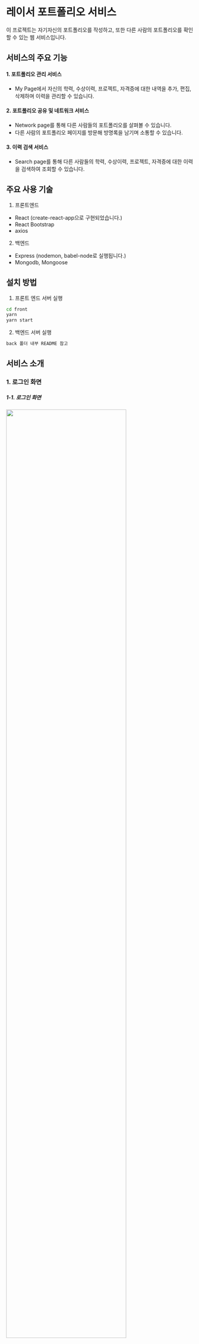 # 레이서 포트폴리오 서비스

이 프로젝트는 자기자신의 포트폴리오를 작성하고, 또한 다른 사람의 포트폴리오를 확인할 수 있는 웹 서비스입니다. 

## 서비스의 주요 기능
#### 1. 포트폴리오 관리 서비스
- My Page에서 자신의 학력, 수상이력, 프로젝트, 자격증에 대한 내역을 추가, 편집, 삭제하며 이력을 관리할 수 있습니다.
#### 2. 포트폴리오 공유 및 네트워크 서비스
- Network page를 통해 다른 사람들의 포트폴리오를 살펴볼 수 있습니다.
- 다른 사람의 포트폴리오 페이지를 방문해 방명록을 남기며 소통할 수 있습니다.
#### 3. 이력 검색 서비스
- Search page를 통해 다른 사람들의 학력, 수상이력, 프로젝트, 자격증에 대한 이력을 검색하여 조회할 수 있습니다.

## 주요 사용 기술

1. 프론트엔드

- React (create-react-app으로 구현되었습니다.)
- React Bootstrap
- axios

2. 백엔드

- Express (nodemon, babel-node로 실행됩니다.)
- Mongodb, Mongoose

## 설치 방법

1. 프론트 엔드 서버 실행

```bash
cd front
yarn
yarn start
```

2. 백엔드 서버 실행

```bash
back 폴더 내부 README 참고
```

## 서비스 소개
### 1. 로그인 화면
##### 1-1. 로그인 화면
<img src="/uploads/e31cd03e0d13a27376f1e1e7811f885e/image.png" width="80%"><br>
- [로그인]: 로그인을 할 수 있다.
- [회원가입]: 회원가입을 통해 로그인을 할 수 있다.
- [다크모드]: 왼쪽 아래의 해 모양의 아이콘을 통해 다크모드로 이용할 수 있다.

##### 1-2. 회원가입 화면
<img src="/uploads/2f71a63dc63b17e7246a897812298c29/image.png" width="80%"><br>
- [회원가입]: 이메일 주소, 비밀번호, 이름 입력을 통해 회원가입을 할 수 있다.
- [로그인 하기]: 로그인 화면으로 되돌아 간다.

### 2. 포트폴리오 화면
방명록 기능 업데이트 후 추가 예정

### 3. 검색 화면
##### 3-1. 검색 화면
<img src="/uploads/00011c05fc1552ba9be6d11236e9d599/image.png" width="80%"><br>
- [검색]: 검색창을 통해 항목(학력, 수상이력, 프로젝트, 자격증) 별로 검색할 수 있다.
- [해당 포트폴리오로 이동]: 게시물의 오른쪽 화살표 버튼을 통해 해당 게시물이 속한 포트폴리오 페이지로 이동할 수 있다.

##### 3-2. 검색창
<img src="/uploads/5368df9074eb7d78dca2e2649e6dc6b9/image.png" width="80%"><br>
<img src="/uploads/c1010583bd994acd1ce7a8f5b22bf075/image.png" width="80%"><br>
<img src="/uploads/b4932978406b2a3cf33d7f519144a430/image.png" width="80%"><br>
<img src="/uploads/54ac5b4b0355ed6c1fa266ac93deb45d/image.png" width="80%"><br>
- [검색 항목 선택]: 셀렉트박스를 통해 검색하고자 하는 항목 중 하나(학력, 수상이력, 프로젝트, 자격증)를 선택할 수 있다.
- [검색 버튼]: 입력 내용이 하나라도 있어야 검색 버튼이 활성화 된다.

### 4. 네트워크 화면
##### 4-1. 네트워크 화면
<img src="/uploads/ecdc01e407f58753b7ae6507687bd27a/image.png" width="80%"><br>
- 서비스를 이용하는 유저들 목록을 볼 수 있다.
- [유저 포트폴리오로 이동]: 유저 카드의 '포트폴리오' 링크를 클릭하면 해당 유저의 포트폴리오 페이지로 이동할 수 있다.
- [목록의 유저수 선택]: 화면 아래에 위치한 셀렉트박스를 통해 네트워크 페이지에 보여지는 유저수(4, 8, 16, 32)를 선택할 수 있다.

##### 4-2. 검색창
<img src="/uploads/20f2a55b6fe5fc0e578c1ba879f535f5/image.png" width="80%"><br>
- [검색 항목 선택]: 셀렉트박스를 통해 검색하고자 하는 항목 중 하나(이름, 이메일)를 선택할 수 있다.
- [검색 버튼]: 입력 내용이 한 글자라도 있어야 검색 버튼이 활성화 된다.
- [전체 버튼]: 전체 유저 목록을 보여준다.

### 5. 다크모드
<img src="/uploads/5ec00286da247f9d78cd0612c2b3f30a/image.png" width="45%">
<img src="/uploads/b596a1b54278a14f7c916cb12d1b2690/image.png" width="45%"><br>
<img src="/uploads/71affe9b601f48ef9a1948dc44c33853/image.png" width="45%"><br>

### 6. 모바일버전

## 🙏 개발자들
|이름|포지션|
|------|---|
|이동준|팀장, 백엔드|
|김영곤|백엔드|
|박보근|프론트엔드|
|이영민|프론트엔드|
|선민경|프론트엔드|

---

본 프로젝트에서 제공하는 모든 코드 등의는 저작권법에 의해 보호받는 ㈜엘리스의 자산이며, 무단 사용 및 도용, 복제 및 배포를 금합니다.
Copyright 2022 엘리스 Inc. All rights reserved.
